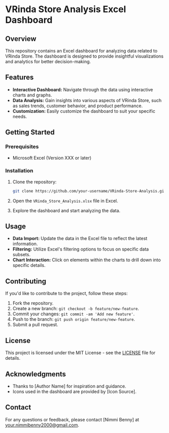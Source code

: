 # VRinda Store Analysis Excel Dashboard

## Overview

This repository contains an Excel dashboard for analyzing data related to VRinda Store. The dashboard is designed to provide insightful visualizations and analytics for better decision-making.

## Features

- **Interactive Dashboard:** Navigate through the data using interactive charts and graphs.
- **Data Analysis:** Gain insights into various aspects of VRinda Store, such as sales trends, customer behavior, and product performance.
- **Customization:** Easily customize the dashboard to suit your specific needs.

## Getting Started

### Prerequisites

- Microsoft Excel (Version XXX or later)

### Installation

1. Clone the repository:

    ```bash
    git clone https://github.com/your-username/VRinda-Store-Analysis.git
    ```

2. Open the `VRinda_Store_Analysis.xlsx` file in Excel.

3. Explore the dashboard and start analyzing the data.

## Usage

- **Data Import:** Update the data in the Excel file to reflect the latest information.
- **Filtering:** Utilize Excel's filtering options to focus on specific data subsets.
- **Chart Interaction:** Click on elements within the charts to drill down into specific details.

## Contributing

If you'd like to contribute to the project, follow these steps:

1. Fork the repository.
2. Create a new branch: `git checkout -b feature/new-feature`.
3. Commit your changes: `git commit -am 'Add new feature'`.
4. Push to the branch: `git push origin feature/new-feature`.
5. Submit a pull request.

## License

This project is licensed under the MIT License - see the [LICENSE](LICENSE) file for details.

## Acknowledgments

- Thanks to [Author Name] for inspiration and guidance.
- Icons used in the dashboard are provided by [Icon Source].

## Contact

For any questions or feedback, please contact [Nimmi Benny] at your.nimmibenny2000@gmail.com.

